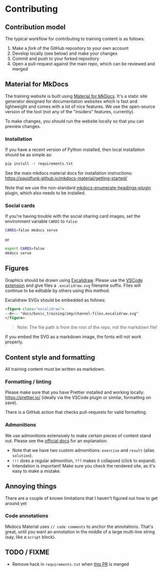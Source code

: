 # Contributing

## Contribution model

The typical workflow for contributing to training content is as follows:

1. Make a _fork_ of the GitHub repository to your own account
2. Develop locally (see below) and make your changes
3. Commit and push to your forked repository
4. Open a pull-request against the main repo, which can be reviewed and merged

## Material for MkDocs

The training website is built using [Material for MkDocs](https://squidfunk.github.io/mkdocs-material/).
It's a static site generator designed for documentation websites which is fast and lightweight and comes with a lot of nice features.
We use the open-source version of the tool (not any of the "insiders" features, currently).

To make changes, you should run the website locally so that you can preview changes.

### Installation

If you have a recent version of Python installed, then local installation should be as simple as:

```bash
pip install -r requirements.txt
```

See the main mkdocs material docs for installation instructions: <https://squidfunk.github.io/mkdocs-material/getting-started/>

Note that we use the non-standard [mkdocs-enumerate-headings-plugin](https://github.com/timvink/mkdocs-enumerate-headings-plugin) plugin, which also needs to be installed.

### Social cards

If you're having trouble with the social sharing card images, set the environment variable `CARDS` to `false`:

```bash
CARDS=false mkdocs serve
```

or

```bash
export CARDS=false
mkdocs serve
```

## Figures

Graphics should be drawn using [Excalidraw](https://excalidraw.com/).
Please use the [VSCode extension](https://marketplace.visualstudio.com/items?itemName=pomdtr.excalidraw-editor) and give files a `.excalidraw.svg` filename suffix.
Files will continue to be editable by others using this method.

Excalidraw SVGs should be embedded as follows:

```markdown
<figure class="excalidraw">
--8<-- "docs/basic_training/img/channel-files.excalidraw.svg"
</figure>
```

> Note: The file path is from the root of the repo, not the markdown file!

If you embed the SVG as a markdown image, the fonts will not work properly.

## Content style and formatting

All training content must be written as markdown.

### Formatting / linting

Please make sure that you have Prettier installed and working locally: <https://prettier.io/> (ideally via the VSCode plugin or similar, formatting on save).

There is a GitHub action that checks pull-requests for valid formatting.

### Admonitions

We use admonitions extensively to make certain pieces of content stand out.
Please see the [official docs](https://squidfunk.github.io/mkdocs-material/reference/admonitions/) for an explanation.

-   Note that we have two custom admonitions: `exercise` and `result` (alias `solution`).
-   `!!!` does a regular admonition, `???` makes it collapsed (click to expand).
-   Intendation is important! Make sure you check the rendered site, as it's easy to make a mistake.

## Annoying things

There are a couple of known limitations that I haven't figured out how to get around yet

### Code annotations

Mkdocs Material uses `// code comments` to anchor the annotations. That's great, until you want an annotation in the middle of a large multi-line string (say, like a `script` block).

## TODO / FIXME

-   Remove hack in `requirements.txt` when [this PR](https://github.com/timvink/mkdocs-enumerate-headings-plugin/pull/33) is merged
